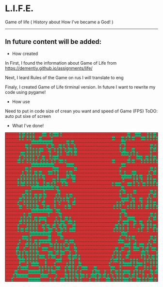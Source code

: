 # L.I.F.E.
Game of life ( History about How I've became a God! )
<hr>

## In future content will be added:

- How created

In First, I found the information about Game of Life from 
https://dementiy.github.io/assignments/life/

Next, I leard Rules of the Game on rus
I will translate to eng

Finaly, I created Game of Life tirminal version. In future I want to rewrite my code using pygame!


- How use

Need to put in code size of crean you want and speed of Game (FPS)
ToDO: auto put sixe of screen

- What I've done!

![alt text](/img/1stage.jpg)